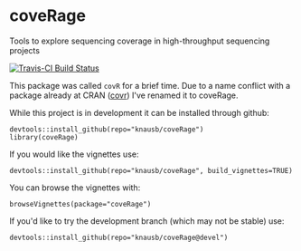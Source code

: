 # coveRage
Tools to explore sequencing coverage in high-throughput sequencing projects

[![Travis-CI Build Status](https://travis-ci.org/knausb/coveRage.png?branch=master)](https://travis-ci.org/knausb/coveRage)

This package was called `covR` for a brief time.
Due to a name conflict with a package already at CRAN ([covr](http://cran.r-project.org/package=covr)) I've renamed it to coveRage.

While this project is in development it can be installed through github:

    devtools::install_github(repo="knausb/coveRage")
    library(coveRage)


If you would like the vignettes use:

    devtools::install_github(repo="knausb/coveRage", build_vignettes=TRUE)

You can browse the vignettes with:

    browseVignettes(package="coveRage")


If you'd like to try the development branch (which may not be stable) use:

    devtools::install_github(repo="knausb/coveRage@devel")

